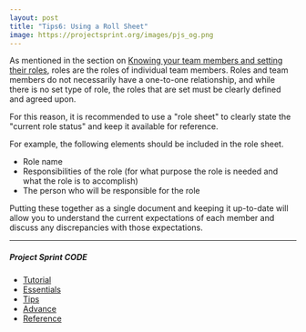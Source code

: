```yaml
---
layout: post
title: "Tips6: Using a Roll Sheet"
image: https://projectsprint.org/images/pjs_og.png
---
```


As mentioned in the section on [Knowing your team members and setting their roles](../tutorial/section2-2.md), roles are the roles of individual team members. Roles and team members do not necessarily have a one-to-one relationship, and while there is no set type of role, the roles that are set must be clearly defined and agreed upon.


For this reason, it is recommended to use a "role sheet" to clearly state the "current role status" and keep it available for reference.

For example, the following elements should be included in the role sheet.

- Role name
- Responsibilities of the role (for what purpose the role is needed and what the role is to accomplish)
- The person who will be responsible for the role

Putting these together as a single document and keeping it up-to-date will allow you to understand the current expectations of each member and discuss any discrepancies with those expectations.


---

##### Project Sprint CODE
- [Tutorial](../tutorial/index.md)
- [Essentials](../essentials.md)
- [Tips](../tips/index.md)
- [Advance](../advance.md)
- [Reference](../reference.md)
